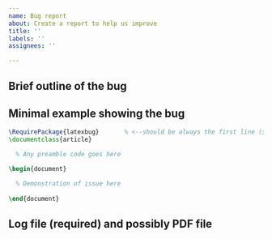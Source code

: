 ```yaml
---
name: Bug report
about: Create a report to help us improve
title: ''
labels: ''
assignees: ''

---
```


<!--- Please fill out all sections after reading CONTRIBUTING guidelines. -->

## Brief outline of the bug



## Minimal example showing the bug

```latex
\RequirePackage{latexbug}       % <--should be always the first line (see CONTRIBUTING)!
\documentclass{article}

  % Any preamble code goes here

\begin{document}

  % Demonstration of issue here
  
\end{document}
```


## Log file (required) and possibly PDF file  

<!--- Use drag-and-drop  (remember: .log file is required!) -->
